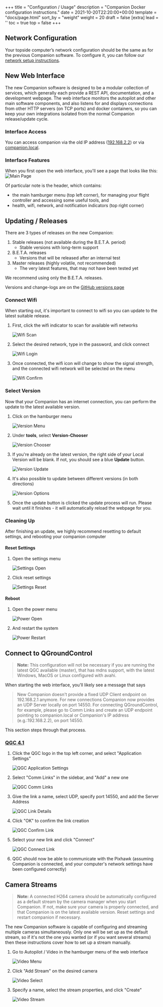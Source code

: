+++
title = "Configuration / Usage"
description = "Companion Docker configuration instructions."
date = 2021-10-20T22:20:00+00:00
template = "docs/page.html"
sort_by = "weight"
weight = 20
draft = false
[extra]
lead = ''
toc = true
top = false
+++
## Network Configuration

Your topside computer’s network configuration should be the same as for the previous Companion software. 
To configure it, you can follow our [network setup instructions](https://www.ardusub.com/quick-start/installing-companion.html#network-setup).

## New Web Interface

The new Companion software is designed to be a modular collection of services, which generally each provide a REST API, documentation, and a development webpage.
The web interface monitors the autopilot and other main software components, and also listens for and displays connections from other HTTP servers (on TCP ports) and docker containers, so you can keep your own integrations isolated from the normal Companion release/update cycle.

### Interface Access

You can access companion via the old IP address ([192.168.2.2](http://192.168.2.2/)) or via [companion.local](http://companion.local/).

### Interface Features

When you first open the web interface, you'll see a page that looks like this:
![Main Page](main-page.png)

Of particular note is the header, which contains:
- the main hamburger menu (top left corner), for managing your flight controller and accessing some useful tools, and
- health, wifi, network, and notification indicators (top right corner)

## Updating / Releases

There are 3 types of releases on the new Companion:
1. Stable releases (not available during the B.E.T.A. period)
   - Stable versions with long-term support
2. B.E.T.A. releases
   - Versions that will be released after an internal test
3. Master releases (highly volatile, not recommended)
   - The very latest features, that may not have been tested yet

We recommend using only the B.E.T.A. releases.

Versions and change-logs are on the [GitHub versions page](https://github.com/bluerobotics/companion-docker/releases)

### Connect Wifi

When starting out, it's important to connect to wifi so you can update to the latest suitable release.

1. First, click the wifi indicator to scan for available wifi networks

   ![Wifi Scan](wifi-scan.png)
1. Select the desired network, type in the password, and click connect

   ![Wifi Login](wifi-login.png)
1. Once connected, the wifi icon will change to show the signal strength, and the connected wifi network will be selected on the menu

   ![Wifi Confirm](wifi-confirm.png)

### Select Version

Now that your Companion has an internet connection, you can perform the update to the latest available version.

1. Click on the hamburger menu

   ![Version Menu](version-menu.png)
1. Under **tools**, select **Version-Chooser**

   ![Version Chooser](version-chooser.png)
1. If you're already on the latest version, the right side of your Local Version will be blank. If not, you should see a blue **Update** button.

   ![Version Update](version-update.png)
1. It's also possible to update between different versions (in both directions)

   ![Version Options](version-options.png)
1. Once the update button is clicked the update process will run.
   Please wait until it finishes - it will automatically reload the webpage for you.

### Cleaning Up

After finishing an update, we highly recommend resetting to default settings, and rebooting your companion computer

#### Reset Settings
1. Open the settings menu

   ![Settings Open](settings-open.png)
1. Click reset settings

   ![Settings Reset](settings-reset.png)

#### Reboot
1. Open the power menu

   ![Power Open](power-open.png)
1. And restart the system

   ![Power Restart](power-restart.png)

## Connect to QGroundControl

> **Note:** This configuration will not be necessary if you are running the latest QGC available (master), that has mdns support, with the latest Windows, MacOS or Linux configured with avahi.

When starting the web interface, you'll likely see a message that says
> New Companion doesn't provide a fixed UDP Client endpoint on 192.168.2.1 anymore. For new connections Companion now provides an UDP Server locally on port 14550. For connecting QGroundControl, for example, please go to Comm Links and create an UDP endpoint pointing to companion.local or Companion's IP address (e.g.:192.168.2.2), on port 14550.

This section steps through that process.

### [QGC 4.1](https://github.com/mavlink/qgroundcontrol/releases/tag/v4.1.4)

1. Click the QGC logo in the top left corner, and select "Application Settings"

   ![QGC Application Settings](qgc-application-settings.jpg)
1. Select "Comm Links" in the sidebar, and "Add" a new one

   ![QGC Comm Links](qgc-comm-links.png)
1. Give the link a name, select UDP, specify port 14550, and add the Server Address

   ![QGC Link Details](qgc-link-details.png)
1. Click "OK" to confirm the link creation

   ![QGC Confirm Link](qgc-confirm-link.png)
1. Select your new link and click "Connect"

   ![QGC Connect Link](qgc-connect-link.png)
1. QGC should now be able to communicate with the Pixhawk (assuming Companion is connected, and your computer's network settings have been configured correctly)

## Camera Streams

> **Note:** A connected H264 camera should be automatically configured as a default stream by the camera manager when you start Companion. If not, make sure your camera is properly connected, and that Companion is on the latest available version. Reset settings and restart companion if necessary.

The new Companion software is capable of configuring and streaming multiple cameras simultaneously. Only one will be set up as the default stream, so if it's not the one you wanted (or if you want several streams) then these instructions cover how to set up a stream manually.

1. Go to Autopilot / Video in the hamburger menu of the web interface

   ![Video Menu](video-menu.png)
1. Click "Add Stream" on the desired camera

   ![Video Select](video-select.png)
1. Specify a name, select the stream properties, and click "Create"

   ![Video Stream](video-stream.png)
